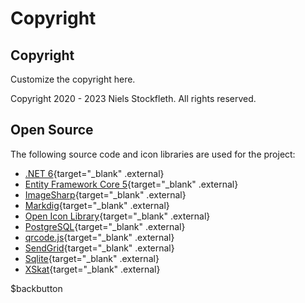 # Copyright

## Copyright

Customize the copyright here.

Copyright 2020 - 2023 Niels Stockfleth. All rights reserved.

## Open Source

The following source code and icon libraries are used for the project:

- [.NET 6](https://learn.microsoft.com/de-de/dotnet/core/whats-new/dotnet-6){target="_blank" .external}
- [Entity Framework Core 5](https://learn.microsoft.com/de-de/ef/core/what-is-new/ef-core-6.0/whatsnew){target="_blank" .external}
- [ImageSharp](https://github.com/SixLabors/ImageSharp){target="_blank" .external}
- [Markdig](https://github.com/xoofx/markdig){target="_blank" .external}
- [Open Icon Library](https://sourceforge.net/projects/openiconlibrary){target="_blank" .external}
- [PostgreSQL](https://www.nuget.org/packages/Npgsql){target="_blank" .external}
- [qrcode.js](https://github.com/davidshimjs/qrcodejs){target="_blank" .external}
- [SendGrid](https://github.com/sendgrid/sendgrid-csharp){target="_blank" .external}
- [Sqlite](https://www.nuget.org/packages/Microsoft.EntityFrameworkCore.Sqlite){target="_blank" .external}
- [XSkat](http://xskat.de/xskat-cards-de.html){target="_blank" .external}

$backbutton
